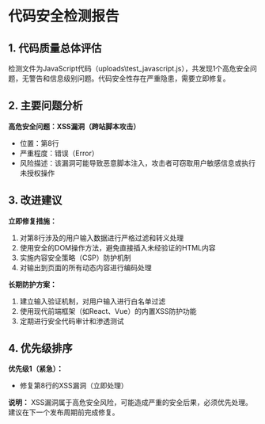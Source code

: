 # 代码安全检测报告

## 1. 代码质量总体评估
检测文件为JavaScript代码（uploads\test_javascript.js），共发现1个高危安全问题，无警告和信息级别问题。代码安全性存在严重隐患，需要立即修复。

## 2. 主要问题分析
**高危安全问题：XSS漏洞（跨站脚本攻击）**
- 位置：第8行
- 严重程度：错误（Error）
- 风险描述：该漏洞可能导致恶意脚本注入，攻击者可窃取用户敏感信息或执行未授权操作

## 3. 改进建议
**立即修复措施：**
1. 对第8行涉及的用户输入数据进行严格过滤和转义处理
2. 使用安全的DOM操作方法，避免直接插入未经验证的HTML内容
3. 实施内容安全策略（CSP）防护机制
4. 对输出到页面的所有动态内容进行编码处理

**长期防护方案：**
1. 建立输入验证机制，对用户输入进行白名单过滤
2. 使用现代前端框架（如React、Vue）的内置XSS防护功能
3. 定期进行安全代码审计和渗透测试

## 4. 优先级排序
**优先级1（紧急）：**
- 修复第8行的XSS漏洞（立即处理）

**说明：** XSS漏洞属于高危安全风险，可能造成严重的安全后果，必须优先处理。建议在下一个发布周期前完成修复。